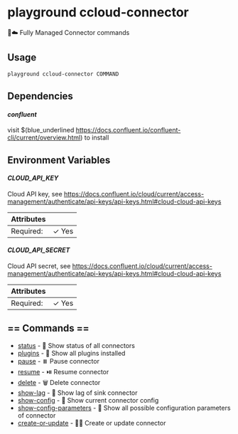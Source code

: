 # playground ccloud-connector

🔗☁️ Fully Managed Connector commands

## Usage

```bash
playground ccloud-connector COMMAND
```

## Dependencies

#### *confluent*

visit $(blue_underlined https://docs.confluent.io/confluent-cli/current/overview.html) to install

## Environment Variables

#### *CLOUD_API_KEY*

Cloud API key, see https://docs.confluent.io/cloud/current/access-management/authenticate/api-keys/api-keys.html#cloud-cloud-api-keys

| Attributes      | &nbsp;
|-----------------|-------------
| Required:       | ✓ Yes

#### *CLOUD_API_SECRET*

Cloud API secret, see https://docs.confluent.io/cloud/current/access-management/authenticate/api-keys/api-keys.html#cloud-cloud-api-keys

| Attributes      | &nbsp;
|-----------------|-------------
| Required:       | ✓ Yes

## == Commands ==

- [status](playground%20ccloud-connector%20status) - 🧩 Show status of all connectors
- [plugins](playground%20ccloud-connector%20plugins) - 🎨 Show all plugins installed
- [pause](playground%20ccloud-connector%20pause) - ⏸️  Pause connector
- [resume](playground%20ccloud-connector%20resume) - ⏯️  Resume connector
- [delete](playground%20ccloud-connector%20delete) - 🗑️  Delete connector
- [show-lag](playground%20ccloud-connector%20show-lag) - 🐢 Show lag of sink connector
- [show-config](playground%20ccloud-connector%20show-config) - 🧰 Show current connector config
- [show-config-parameters](playground%20ccloud-connector%20show-config-parameters) - 🔩 Show all possible configuration parameters of connector
- [create-or-update](playground%20ccloud-connector%20create-or-update) - 🧑‍🎨  Create or update connector


